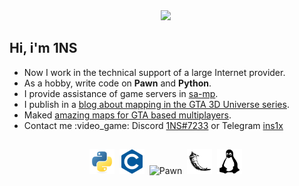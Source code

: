 
<div id="logotype" align="center">
  <a href = "https://github.com/ins1x"><img src="https://media.giphy.com/media/L8K62iTDkzGX6/giphy.gif" width="420"/></a>&nbsp;
  <div id="header" align="left">
    <p>
      <h2>Hi, i'm 1NS</h2>
      <ul>
        <li>Now I work in the technical support of a large Internet provider.</li>
        <li>As a hobby, write code on <b>Pawn</b> and <b>Python</b>.</li>
        <li>I provide assistance of game servers in <a href="https://www.sa-mp.com/">sa-mp</a>.</li>
        <li>I publish in a <a href="https://vk.com/1nsanemapping">blog about mapping in the GTA 3D Universe series</a>.</li>
        <li>Maked <a href="https://www.youtube.com/@1nsanemapping/featured">amazing maps for GTA based multiplayers</a>.</li>
        <li>Contact me :video_game: Discord <a href="https://discord.com">1NS#7233</a> or Telegram <a href="https://t.me/ins1x">ins1x</a></li>
      </ul>
    </p>
  </div>
    <div id="languages" align="center">
      <h2> </h2>
      <img src="https://github.com/devicons/devicon/blob/master/icons/python/python-original.svg"
      title="Python" alt="Python" width="40" height="40"/>&nbsp;
      <img src="https://github.com/devicons/devicon/blob/master/icons/c/c-plain.svg"
      title="C" alt="C" width="40" height="40"/>&nbsp;
      <img src="https://icons.iconarchive.com/icons/fa-team/fontawesome/48/FontAwesome-Chess-Pawn-icon.png"
      title="Pawn" alt="Pawn" width="40" height="40"/>&nbsp;
      <img src="https://github.com/devicons/devicon/blob/master/icons/flask/flask-original.svg"
      title="Flask" alt="Flask" width="40" height="40"/>&nbsp;
      <img src="https://github.com/devicons/devicon/blob/master/icons/linux/linux-plain.svg"
      title="Linux" alt="Linux" width="40" height="40"/>&nbsp;
    </div>
  </p>
</div>
